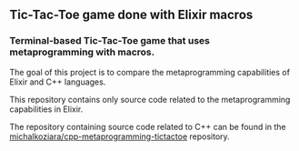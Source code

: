 ## Tic-Tac-Toe game done with Elixir macros

### Terminal-based Tic-Tac-Toe game that uses metaprogramming with macros.

The goal of this project is to compare the metaprogramming capabilities of Elixir and C++ languages.

This repository contains only source code related to the metaprogramming capabilities in Elixir. 

The repository containing source code related to C++ can be found in the [michalkoziara/cpp-metaprogramming-tictactoe](https://github.com/michalkoziara/cpp-metaprogramming-tictactoe) repository.
